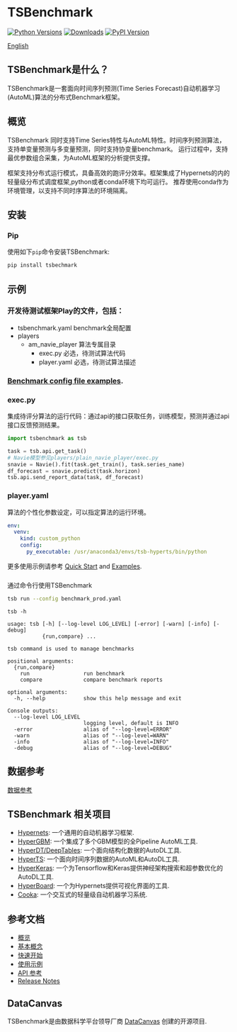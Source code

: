 # TSBenchmark[![Python Versions](https://img.shields.io/pypi/pyversions/hypergbm.svg)](https://pypi.org/project/hypergbm)[![Downloads](https://pepy.tech/badge/hypergbm)](https://pepy.tech/project/hypergbm)[![PyPI Version](https://img.shields.io/pypi/v/hypergbm.svg)](https://pypi.org/project/hypergbm)[English](README.md)## TSBenchmark是什么？TSBenchmark是一套面向时间序列预测(Time Series Forecast)自动机器学习(AutoML)算法的分布式Benchmark框架。## 概览 TSBenchmark 同时支持Time Series特性与AutoML特性。时间序列预测算法，支持单变量预测与多变量预测，同时支持协变量benchmark。运行过程中，支持最优参数组合采集，为AutoML框架的分析提供支撑。框架支持分布式运行模式，具备高效的跑评分效率。框架集成了Hypernets的内的轻量级分布式调度框架,python或者conda环境下均可运行。推荐使用conda作为环境管理，以支持不同时序算法的环境隔离。## 安装### Pip使用如下`pip`命令安装TSBenchmark:```bashpip install tsbechmark```## 示例### 开发待测试框架Play的文件，包括：  - tsbenchmark.yaml benchmark全局配置  - players     - am_navie_player 算法专属目录      - exec.py 必选，待测试算法代码      - player.yaml 必选，待测试算法描述### [Benchmark config file examples](https://tsbenchmark-en-us.readthedocs.io/zh_CN/latest/benchmark_config.html).### exec.py   集成待评分算法的运行代码：通过api的接口获取任务，训练模型，预测并通过api接口反馈预测结果。```pythonimport tsbenchmark as tsbtask = tsb.api.get_task()# Navie模型参见players/plain_navie_player/exec.pysnavie = Navie().fit(task.get_train(), task.series_name)df_forecast = snavie.predict(task.horizon)tsb.api.send_report_data(task, df_forecast)```### player.yaml 算法的个性化参数设定，可以指定算法的运行环境。```yamlenv:  venv:    kind: custom_python    config:      py_executable: /usr/anaconda3/envs/tsb-hyperts/bin/python```更多使用示例请参考 [Quick Start](https://tsbenchmark-zh-cn.readthedocs.io/zh_CN/latest/quickstart.html) and [Examples](https://tsbenchmark-zh-cn.readthedocs.io/zh_CN/latest/examples.html).### 通过命令行使用TSBenchmark```bashtsb run --config benchmark_prod.yaml``````tsb -husage: tsb [-h] [--log-level LOG_LEVEL] [-error] [-warn] [-info] [-debug]           {run,compare} ...tsb command is used to manage benchmarkspositional arguments:  {run,compare}    run                 run benchmark    compare             compare benchmark reportsoptional arguments:  -h, --help            show this help message and exitConsole outputs:  --log-level LOG_LEVEL                        logging level, default is INFO  -error                alias of "--log-level=ERROR"  -warn                 alias of "--log-level=WARN"  -info                 alias of "--log-level=INFO"  -debug                alias of "--log-level=DEBUG"          ```## 数据参考[数据参考](https://tsbenchmark.s3.amazonaws.com/datas/dataset_desc.csv)## TSBenchmark 相关项目 * [Hypernets](https://github.com/DataCanvasIO/Hypernets): 一个通用的自动机器学习框架.* [HyperGBM](https://github.com/DataCanvasIO/HyperGBM): 一个集成了多个GBM模型的全Pipeline AutoML工具.* [HyperDT/DeepTables](https://github.com/DataCanvasIO/DeepTables): 一个面向结构化数据的AutoDL工具.* [HyperTS](https://github.com/DataCanvasIO/HyperTS): 一个面向时间序列数据的AutoML和AutoDL工具.* [HyperKeras](https://github.com/DataCanvasIO/HyperKeras): 一个为Tensorflow和Keras提供神经架构搜索和超参数优化的AutoDL工具.* [HyperBoard](https://github.com/DataCanvasIO/HyperBoard): 一个为Hypernets提供可视化界面的工具.* [Cooka](https://github.com/DataCanvasIO/Cooka): 一个交互式的轻量级自动机器学习系统.## 参考文档* [概览](https://tsbenchmark-zh-cn.readthedocs.io/zh_CN/latest/index.html)* [基本概念](https://tsbenchmark-zh-cn.readthedocs.io/zh_CN/latest/concepts.html)* [快速开始](https://tsbenchmark-zh-cn.readthedocs.io/zh_CN/latest/quickstart.html)* [使用示例](https://tsbenchmark-zh-cn.readthedocs.io/zh_CN/latest/examples.html)* [API 参考](https://tsbenchmark-zh-cn.readthedocs.io/zh_CN/latest/api_docs/modules.html)* [Release Notes](https://tsbenchmark-zh-cn.readthedocs.io/zh_CN/latest/release_note.html)## DataCanvasTSBenchmark是由数据科学平台领导厂商 [DataCanvas](https://www.datacanvas.com/) 创建的开源项目.